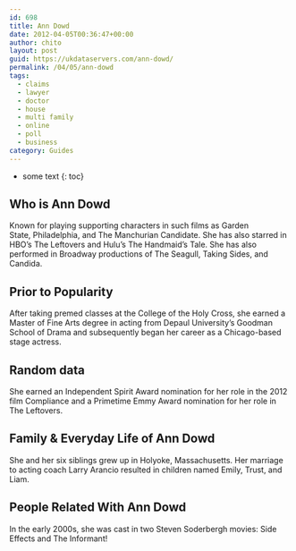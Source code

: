 ```yaml
---
id: 698
title: Ann Dowd
date: 2012-04-05T00:36:47+00:00
author: chito
layout: post
guid: https://ukdataservers.com/ann-dowd/
permalink: /04/05/ann-dowd
tags:
  - claims
  - lawyer
  - doctor
  - house
  - multi family
  - online
  - poll
  - business
category: Guides
---
```


* some text
{: toc}


## Who is  Ann Dowd
                  
                  
                  
Known for playing supporting characters in such films as Garden State, Philadelphia, and The Manchurian Candidate. She has also starred in HBO&#8217;s The Leftovers and Hulu&#8217;s The Handmaid&#8217;s Tale. She has also performed in Broadway productions of The Seagull, Taking Sides, and Candida.
                  
                
                
                
## Prior to Popularity 
                  
                  
                  
After taking premed classes at the College of the Holy Cross, she earned a Master of Fine Arts degree in acting from Depaul University&#8217;s Goodman School of Drama and subsequently began her career as a Chicago-based stage actress.
                  
                
                
                
## Random data 
                  
                  
                  
She earned an Independent Spirit Award nomination for her role in the 2012 film Compliance and a Primetime Emmy Award nomination for her role in The Leftovers.
                  
                
                
                
## Family & Everyday Life of Ann Dowd
                  
                  
                  
She and her six siblings grew up in Holyoke, Massachusetts. Her marriage to acting coach Larry Arancio resulted in children named Emily, Trust, and Liam.
                  
                
                
                
## People Related With  Ann Dowd
                  
                  
                  
In the early 2000s, she was cast in two Steven Soderbergh movies: Side Effects and The Informant!
                  
                
              
            
          
          
          
    
    
  
